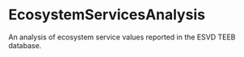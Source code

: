 # EcosystemServicesAnalysis
An analysis of ecosystem service values reported in the ESVD TEEB database.
